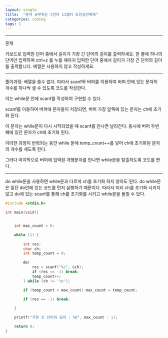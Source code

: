 ```yaml
---
layout: single
title:  "혼자 공부하는 C언어 11챕터 도전실전예제"
categories: coding
tags: C
---
```


<hr/>
문제

키보드로 입력한 단어 중에서 길이가 가장 긴 단어의 길이를 출력하세요. 
한 줄에 하나의 단어만 입력하며 ctrl+z 를 누를 때까지 입력한 단어 중에서 
길이가 가장 긴 단어의 길이를 출력합니다. 
배열은 사용하지 않고 작성하세요.


<hr/>
 풀이과정: 배열을 쓸수 없다. 
 따라서 scanf와 버퍼를 이용하여 버퍼 안에 있는 문자의 개수를 하나씩 셀 수 있도록
 코드를 작성한다.

 이는 while문 안에 scanf를 작성하여 구현할 수 있다.

 scanf를 이용하여 버퍼에 문자들이 저장되면, 버퍼 가장 앞쪽에 있는
 문자는 ch에 초기화 된다.

 이 문자는 while문이 다시 시작되었을 때 scanf를 만나면 날라간다.
 동시에 버퍼 두번째에 있던 문자가 ch에 초기화 된다.

 이러한 과정이 반복되는 동안 while 문에 temp_count++를 넣어 
 ch에 초기화된 문자의 개수를 세도록 한다.



 그러다 마지막으로 버퍼에 입력된 개행문자를 만나면 while문을 탈출하도록 코드를 짠다.
 
<hr/>

 do while문을 사용하면 while문과 다르게 ch를 초기화 하지 않아도 된다.
 do while문은 일단 do안에 있는 코드를 먼저 실행하기 때문이다.
 따라서 미리 ch를 초기화 시키지 않고
 do에 있는 scanf를 통해 ch를 초기화를 시키고 while문을 돌릴 수 있다.

```c
#include <stdio.h>

int main(void){


	int max_count = 0;

	while (1) {
		
		int res;
		char ch;
		int temp_count = 0;

		do{
			res = scanf("%c", &ch);
			if (res == -1) break;
			temp_count++;
		} while (ch != '\n');

		if (temp_count > max_count) max_count = temp_count;
		
		if (res == -1) break;

	}

	printf("가장 긴 단어의 길이 : %d", max_count - 1);

	return 0;
}

```

